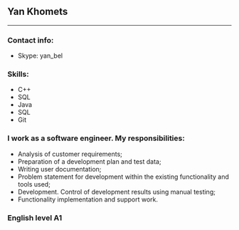 ## Yan Khomets
---
### Contact info:
* Skype: yan_bel

### Skills:
* C++
* SQL
* Java
* SQL
* Git

### I work as a software engineer. My responsibilities:
* Analysis of customer requirements;
* Preparation of a development plan and test data;
* Writing user documentation;
* Problem statement for development within the existing functionality and tools used;
* Development. Control of development results using manual testing;
* Functionality implementation and support work. 

### English level A1